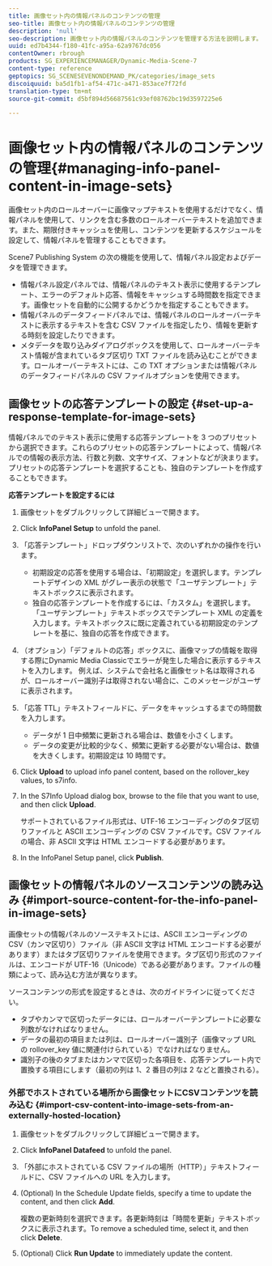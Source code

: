 ```yaml
---
title: 画像セット内の情報パネルのコンテンツの管理
seo-title: 画像セット内の情報パネルのコンテンツの管理
description: 'null'
seo-description: 画像セット内の情報パネルのコンテンツを管理する方法を説明します。
uuid: ed7b4344-f180-41fc-a95a-62a9767dc056
contentOwner: rbrough
products: SG_EXPERIENCEMANAGER/Dynamic-Media-Scene-7
content-type: reference
geptopics: SG_SCENESEVENONDEMAND_PK/categories/image_sets
discoiquuid: ba5d1fb1-af54-471c-a471-853ace7f72fd
translation-type: tm+mt
source-git-commit: d5bf894d56687561c93ef08762bc19d3597225e6

---
```



# 画像セット内の情報パネルのコンテンツの管理{#managing-info-panel-content-in-image-sets}

画像セット内のロールオーバーに画像マップテキストを使用するだけでなく、情報パネルを使用して、リンクを含む多数のロールオーバーテキストを追加できます。また、期限付きキャッシュを使用し、コンテンツを更新するスケジュールを設定して、情報パネルを管理することもできます。

Scene7 Publishing System の次の機能を使用して、情報パネル設定およびデータを管理できます。

* 情報パネル設定パネルでは、情報パネルのテキスト表示に使用するテンプレート、エラーのデフォルト応答、情報をキャッシュする時間数を指定できます。画像セットを自動的に公開するかどうかを指定することもできます。
* 情報パネルのデータフィードパネルでは、情報パネルのロールオーバーテキストに表示するテキストを含む CSV ファイルを指定したり、情報を更新する時刻を設定したりできます。
* メタデータを取り込みダイアログボックスを使用して、ロールオーバーテキスト情報が含まれているタブ区切り TXT ファイルを読み込むことができます。ロールオーバーテキストには、この TXT オプションまたは情報パネルのデータフィードパネルの CSV ファイルオプションを使用できます。

## 画像セットの応答テンプレートの設定 {#set-up-a-response-template-for-image-sets}

情報パネルでのテキスト表示に使用する応答テンプレートを 3 つのプリセットから選択できます。これらのプリセットの応答テンプレートによって、情報パネルでの情報の表示方法、行数と列数、文字サイズ、フォントなどが決まります。プリセットの応答テンプレートを選択することも、独自のテンプレートを作成することもできます。

**応答テンプレートを設定するには**

1. 画像セットをダブルクリックして詳細ビューで開きます。
1. Click **InfoPanel Setup** to unfold the panel.
1. 「応答テンプレート」ドロップダウンリストで、次のいずれかの操作を行います。

   * 初期設定の応答を使用する場合は、「初期設定」を選択します。テンプレートデザインの XML がグレー表示の状態で「ユーザテンプレート」テキストボックスに表示されます。
   * 独自の応答テンプレートを作成するには、「カスタム」を選択します。「ユーザテンプレート」テキストボックスでテンプレート XML の定義を入力します。テキストボックスに既に定義されている初期設定のテンプレートを基に、独自の応答を作成できます。

1. （オプション）「デフォルトの応答」ボックスに、画像マップの情報を取得する際にDynamic Media Classicでエラーが発生した場合に表示するテキストを入力します。 例えば、システムで会社名と画像セット名は取得されるが、ロールオーバー識別子は取得されない場合に、このメッセージがユーザに表示されます。
1. 「応答 TTL」テキストフィールドに、データをキャッシュするまでの時間数を入力します。

   * データが 1 日中頻繁に更新される場合は、数値を小さくします。
   * データの変更が比較的少なく、頻繁に更新する必要がない場合は、数値を大きくします。初期設定は 10 時間です。

1. Click **Upload** to upload info panel content, based on the rollover_key values, to s7info.
1. In the S7Info Upload dialog box, browse to the file that you want to use, and then click **Upload**.

   サポートされているファイル形式は、UTF-16 エンコーディングのタブ区切りファイルと ASCII エンコーディングの CSV ファイルです。CSV ファイルの場合、非 ASCII 文字は HTML エンコードする必要があります。

1. In the InfoPanel Setup panel, click **Publish**.

## 画像セットの情報パネルのソースコンテンツの読み込み {#import-source-content-for-the-info-panel-in-image-sets}

画像セットの情報パネルのソーステキストには、ASCII エンコーディングの CSV（カンマ区切り）ファイル（非 ASCII 文字は HTML エンコードする必要があります）またはタブ区切りファイルを使用できます。タブ区切り形式のファイルは、エンコードが UTF-16（Unicode）である必要があります。ファイルの種類によって、読み込む方法が異なります。

ソースコンテンツの形式を設定するときは、次のガイドラインに従ってください。

* タブやカンマで区切ったデータには、ロールオーバーテンプレートに必要な列数がなければなりません。
* データの最初の項目または列は、ロールオーバー識別子（画像マップ URL の rollover_key 値に関連付けられている）でなければなりません。
* 識別子の後のタブまたはカンマで区切った各項目を、応答テンプレート内で置換する項目にします（最初の列は $1$、2 番目の列は $2$ などと置換される）。

### 外部でホストされている場所から画像セットにCSVコンテンツを読み込む {#import-csv-content-into-image-sets-from-an-externally-hosted-location}

1. 画像セットをダブルクリックして詳細ビューで開きます。
1. Click **InfoPanel Datafeed** to unfold the panel.
1. 「外部にホストされている CSV ファイルの場所（HTTP）」テキストフィールドに、CSV ファイルへの URL を入力します。
1. (Optional) In the Schedule Update fields, specify a time to update the content, and then click **Add**.

   複数の更新時刻を選択できます。各更新時刻は「時間を更新」テキストボックスに表示されます。To remove a scheduled time, select it, and then click **Delete**.

1. (Optional) Click **Run Update** to immediately update the content.

